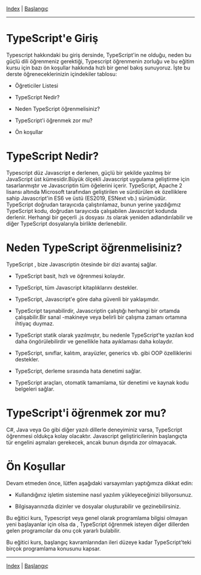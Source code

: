 [Index](index.md) | [Başlangıç](../readme.md)
___
# TypeScript'e Giriş
Typescript hakkındaki bu giriş dersinde, TypeScript'in ne olduğu, neden bu güçlü dili öğrenmeniz gerektiği, Typescript öğrenmenin zorluğu ve bu eğitim kursu için bazı ön koşullar hakkında hızlı bir genel bakış sunuyoruz.
İşte bu derste öğreneceklerinizin içindekiler tablosu:

* Öğreticiler Listesi

* TypeScript Nedir?

* Neden TypeScript öğrenmelisiniz?

* TypeScript'i öğrenmek zor mu?

* Ön koşullar

  
# TypeScript Nedir?

Typescript düz Javascript e derlenen, güçlü bir şekilde yazılmış bir JavaScript üst kümesidir.Büyük ölçekli Javascript uygulama geliştirme için tasarlanmıştır ve Javascriptin tüm öğelerini içerir.
TypeScript, Apache 2 lisansı altında Microsoft tarafından geliştirilen ve sürdürülen ek özelliklere sahip Javascript'in ES6 ve üstü (ES2019, ESNext vb.) sürümüdür.
TypeScript doğrudan tarayıcıda çalıştırılamaz, bunun yerine yazdığımız TypeScript kodu, doğrudan tarayıcıda çalışabilen Javascript kodunda derlenir. Herhangi bir geçerli .js dosyası .ts olarak yeniden adlandırılabilir ve diğer TypeScript dosyalarıyla birlikte derlenebilir.

# Neden TypeScript öğrenmelisiniz?

TypeScript , bize Javascriptin ötesinde bir dizi avantaj sağlar.

- TypeScript basit, hızlı ve öğrenmesi kolaydır. 

- TypeScript, tüm Javascript kitaplıklarını destekler. 

- TypeScript, Javascript'e göre daha güvenli bir yaklaşımdır.

- TypeScript taşınabilirdir, Javascriptin çalıştığı herhangi bir ortamda çalışabilir.Bir sanal -makineye veya belirli bir çalışma zamanı ortamına ihtiyaç duymaz.

- TypeScript statik olarak yazılmıştır, bu nedenle TypeScript'te yazılan kod daha öngörülebilirdir ve genellikle hata ayıklaması daha kolaydır.

- TypeScript, sınıflar, kalıtım, arayüzler, generics vb. gibi OOP özelliklerini destekler.

- TypeScript, derleme sırasında hata denetimi sağlar. 

- TypeScript araçları, otomatik tamamlama, tür denetimi ve kaynak kodu belgeleri sağlar.

# TypeScript'i öğrenmek zor mu?

C\#, Java veya Go gibi diğer yazılı dillerle deneyiminiz varsa, TypeScript öğrenmesi oldukça kolay olacaktır.
Javascript geliştiricilerinin başlangıçta tür engelini aşmaları gerekecek, ancak bunun dışında zor olmayacak.

# Ön Koşullar
Devam etmeden önce, lütfen aşağıdaki varsayımları yaptığımıza dikkat edin:

- Kullandığınız işletim sistemine nasıl yazılım yükleyeceğinizi biliyorsunuz.

- Bilgisayarınızda dizinler ve dosyalar oluşturabilir ve gezinebilirsiniz.

Bu eğitici kurs, Typescript veya genel olarak programlama bilgisi olmayan yeni başlayanlar için olsa da , TypeScript öğrenmek isteyen diğer dillerden gelen programcılar da onu çok yararlı bulabilir.

Bu eğitici kurs, başlangıç kavramlarından ileri düzeye kadar TypeScript'teki birçok programlama konusunu kapsar.

___
[Index](index.md) | [Başlangıç](../readme.md)